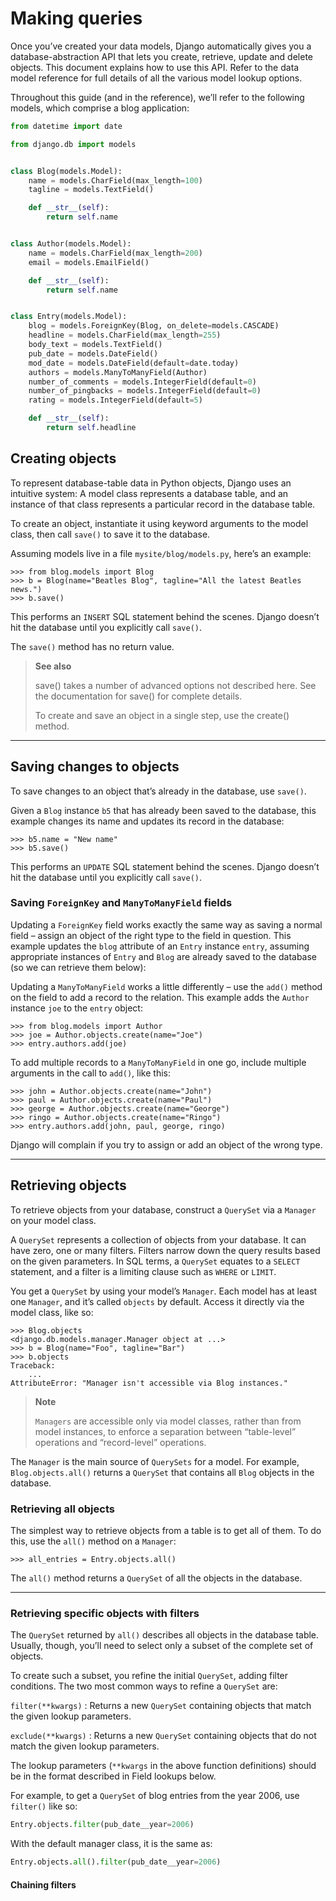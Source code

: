 # Making queries

Once you’ve created your data models, Django automatically gives you a database-abstraction API that lets you create, retrieve, update and delete objects. This document explains how to use this API. Refer to the data model reference for full details of all the various model lookup options.

Throughout this guide (and in the reference), we’ll refer to the following models, which comprise a blog application:

```python
from datetime import date

from django.db import models


class Blog(models.Model):
    name = models.CharField(max_length=100)
    tagline = models.TextField()

    def __str__(self):
        return self.name


class Author(models.Model):
    name = models.CharField(max_length=200)
    email = models.EmailField()

    def __str__(self):
        return self.name


class Entry(models.Model):
    blog = models.ForeignKey(Blog, on_delete=models.CASCADE)
    headline = models.CharField(max_length=255)
    body_text = models.TextField()
    pub_date = models.DateField()
    mod_date = models.DateField(default=date.today)
    authors = models.ManyToManyField(Author)
    number_of_comments = models.IntegerField(default=0)
    number_of_pingbacks = models.IntegerField(default=0)
    rating = models.IntegerField(default=5)

    def __str__(self):
        return self.headline
```

## Creating objects

To represent database-table data in Python objects, Django uses an intuitive system: A model class represents a database table, and an instance of that class represents a particular record in the database table.

To create an object, instantiate it using keyword arguments to the model class, then call `save()` to save it to the database.

Assuming models live in a file `mysite/blog/models.py`, here’s an example:

```pycon
>>> from blog.models import Blog
>>> b = Blog(name="Beatles Blog", tagline="All the latest Beatles news.")
>>> b.save()
```

This performs an `INSERT` SQL statement behind the scenes. Django doesn’t hit the database until you explicitly call `save()`.

The `save()` method has no return value.

> **See also**
>
> save() takes a number of advanced options not described here. See the documentation for save() for complete details.
>
> To create and save an object in a single step, use the create() method.

---
## Saving changes to objects

To save changes to an object that’s already in the database, use `save()`.

Given a `Blog` instance `b5` that has already been saved to the database, this example changes its name and updates its record in the database:

```pycon
>>> b5.name = "New name"
>>> b5.save()
```

This performs an `UPDATE` SQL statement behind the scenes. Django doesn’t hit the database until you explicitly call `save()`.

### Saving `ForeignKey` and `ManyToManyField` fields

Updating a `ForeignKey` field works exactly the same way as saving a normal field – assign an object of the right type to the field in question. This example updates the `blog` attribute of an `Entry` instance `entry`, assuming appropriate instances of `Entry` and `Blog` are already saved to the database (so we can retrieve them below):

Updating a `ManyToManyField` works a little differently – use the `add()` method on the field to add a record to the relation. This example adds the `Author` instance `joe` to the `entry` object:

```pycon
>>> from blog.models import Author
>>> joe = Author.objects.create(name="Joe")
>>> entry.authors.add(joe)
```

To add multiple records to a `ManyToManyField` in one go, include multiple arguments in the call to `add()`, like this:

```pycon
>>> john = Author.objects.create(name="John")
>>> paul = Author.objects.create(name="Paul")
>>> george = Author.objects.create(name="George")
>>> ringo = Author.objects.create(name="Ringo")
>>> entry.authors.add(john, paul, george, ringo)
```

Django will complain if you try to assign or add an object of the wrong type.

---
## Retrieving objects

To retrieve objects from your database, construct a `QuerySet` via a `Manager` on your model class.

A `QuerySet` represents a collection of objects from your database. It can have zero, one or many filters. Filters narrow down the query results based on the given parameters. In SQL terms, a `QuerySet` equates to a `SELECT` statement, and a filter is a limiting clause such as `WHERE` or `LIMIT`.

You get a `QuerySet` by using your model’s `Manager`. Each model has at least one `Manager`, and it’s called `objects` by default. Access it directly via the model class, like so:

```pycon
>>> Blog.objects
<django.db.models.manager.Manager object at ...>
>>> b = Blog(name="Foo", tagline="Bar")
>>> b.objects
Traceback:
    ...
AttributeError: "Manager isn't accessible via Blog instances."
```

> **Note**
>
> `Managers` are accessible only via model classes, rather than from model instances, to enforce a separation between “table-level” operations and “record-level” operations.

The `Manager` is the main source of `QuerySets` for a model. For example, `Blog.objects.all()` returns a `QuerySet` that contains all `Blog` objects in the database.

### Retrieving all objects

The simplest way to retrieve objects from a table is to get all of them. To do this, use the `all()` method on a `Manager`:

```pycon
>>> all_entries = Entry.objects.all()
```

The `all()` method returns a `QuerySet` of all the objects in the database.

---
### Retrieving specific objects with filters

The `QuerySet` returned by `all()` describes all objects in the database table. Usually, though, you’ll need to select only a subset of the complete set of objects.

To create such a subset, you refine the initial `QuerySet`, adding filter conditions. The two most common ways to refine a `QuerySet` are:

`filter(**kwargs)`
: Returns a new `QuerySet` containing objects that match the given lookup parameters.

`exclude(**kwargs)`
: Returns a new `QuerySet` containing objects that do not match the given lookup parameters.

The lookup parameters (`**kwargs` in the above function definitions) should be in the format described in Field lookups below.

For example, to get a `QuerySet` of blog entries from the year 2006, use `filter()` like so:

```python
Entry.objects.filter(pub_date__year=2006)
```

With the default manager class, it is the same as:

```python
Entry.objects.all().filter(pub_date__year=2006)
```

#### Chaining filters